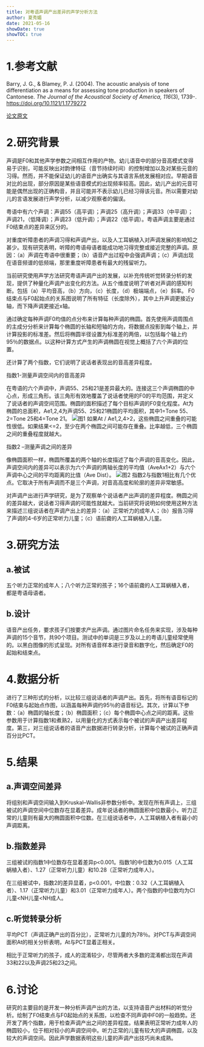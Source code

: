 ```yaml
---
title: 对粤语声调产出差异的声学分析方法
author: 夏秀媚
date: 2021-05-16
showDate: true
showTOC: true
---
```

# 1.参考文献
Barry, J. G., & Blamey, P. J. (2004). The acoustic analysis of tone differentiation as a means for assessing tone production in speakers of Cantonese. *The Journal of the Acoustical Society of America, 116*(3), 1739-. https://doi.org/10.1121/1.1779272

[论文原文](../Source_Files/2021-05-16-XXM1.pdf)
# 2.研究背景
声调是F0和其他声学参数之间相互作用的产物。幼儿语音中的部分音高模式变得易于识别，可能反映出对韵律特征（音节持续时间）的控制增加以及对某些元音的习得。然而，并不能保证幼儿的语音产出确实与其语言系统发展相对应。早期语音对比的出现，部分原因是某些语音模式的出现频率较高。因此，幼儿产出的元音可能是偶然出现的正确构音，并且可能并不表示幼儿已经习得该元音。所以需要对幼儿的言语发展进行声学分析，以减少观察者的偏误。

粤语中有六个声调：声调55（高平调）；声调25（高升调）；声调33（中平调）；声调21，（低降调）；声调23（低升调）；声调22（低平调）。粤语声调主要是通过F0结束点的差异来区分的。

对重度听障患者的声调习得和声调产出，以及人工耳蜗植入对声调发展的影响知之甚少。现有研究表明，听障的粤语母语者能成功地习得完整或接近完整的声调。原因：（a）声调在粤语中很重要；（b）语音产出过程中会强调声调；（c）声调出现在语音频谱的低频端，那里重度听障患者有最大的残留听力。

当前研究使用声学方法研究粤语声调产出的发展，以补充传统听觉转录分析的发现，提供了种量化声调产出变化的方法。从五个维度说明了听者对声调的感知判断。包括（a）平均音高，（b）方向，（c）长度，（d）极端端点，（e）斜率。 F0结束点与F0起始点的关系图说明了所有特征（长度除外），其中上升声调更接近y轴，而下降声调更接近x轴。

通过确定每种声调F0均值的点分布来计算每种声调的椭圆。首先使用声调周围点的主成分分析来计算每个椭圆的长轴和短轴的方向，将数据点投影到每个轴上，并计算投影的标准差。然后将椭圆半径设置为标准差的两倍，以包括每个轴上约95％的数据点。以这种计算方式产生的声调椭圆在视觉上概括了六个声调的位置。

还计算了两个指数，它们说明了说话者表现出的音高差异程度。

指数1-测量声调空间内的音高差异

在粤语的六个声调中，声调55、25和21是差异最大的。连接这三个声调椭圆的中心点，形成三角形。该三角形有效地覆盖了说话者使用的F0的平均范围，并定义了说话者的声调空间范围。椭圆的面积描述了每个目标声调的F0变化程度。At为椭圆的总面积，Ae1,2,4为声调55、25和21椭圆的平均面积，其中1=Tone 55、2=Tone 25和4=Tone 21。
![图1](../Supporting_Information/2021-05-16-XXM1-Fig-1.png)
如果At / Ae1,2,4>2，这些椭圆之间重叠的可能性很低。如果结果<=2，至少在两个椭圆之间可能存在重叠。比率越低，三个椭圆之间的重叠程度就越大。

指数2 –测量声调之间的差异

像椭圆面积一样，椭圆所覆盖的两个轴的长度描述了每个声调的音高变化。因此，声调空间内的差异可以表示为六个声调的两轴长度的平均值（AveAx1+2）与六个声调中心之间的平均距离的比值（Ave Dist）。
![图2](../Supporting_Information/2021-05-16-XXM1-Fig-2.png)
指数2与指数1相比有几个优点。它取决于所有声调而不是三个声调，对音高高度和轮廓的差异非常敏感。

对声调产出进行声学研究，是为了观察单个说话者产出声调的差异程度。椭圆之间的差异越大，说话者习得声调的可能性就越大。当前研究将说明如何使用这种方法来描述三组说话者在声调产出上的差异：（a）正常听力的成年人；（b）报告习得了声调的4-6岁的正常听力儿童；（c）语前聋的人工耳蜗植入儿童。

# 3.研究方法
## a.被试
五个听力正常的成年人；八个听力正常的孩子；16个语前聋的人工耳蜗植入者，都是粤语母语者。
## b.设计
语音产出任务，要求孩子们按要求产出声调。通过图片命名任务来实现，涉及每种声调的15个音节，共90个项目。测试中的单词是三岁及以上的粤语儿童经常使用的。以黑白图像的形式呈现。对所有语音样本进行录音和数字化，然后确定F0的起始和结束点。

# 4.数据分析
进行了三种形式的分析，以比较三组说话者的声调产出。首先，将所有语音标记的F0结束与起始点作图，以涵盖每种声调约95％的语音标记。其次，计算以下参数：（a）椭圆的轴长度；（b）椭圆面积；（c）每个椭圆中心点之间的距离。这些参数用于计算指数1和煮熟2，以用量化的方式表示每个被试的声调产出差异程度。第三，对三组说话者的语音产出数据进行转录分析，计算每个被试的正确声调百分比PCT。
# 5.结果

## a.声调空间差异
将组别和声调空间输入到Kruskal–Wallis非参数分析中。发现在所有声调上，三组被试的声调空间中位数存在显着差异。成年说话者的椭圆面积中位数最小，听力正常的儿童则有最大的椭圆面积中位数。在三组说话者中，人工耳蜗植入者有最小的声调距离。
## b.指数差异
三组被试的指数1中位数存在显着差异p<0.001。指数1的中位数为0.015（人工耳蜗植入者）、1.27（正常听力儿童）和10.28（正常听力成年人）。

在三组被试中，指数2的差异显着，p<0.001，中位数：0.32（人工耳蜗植入者）、1.17（正常听力儿童）和3.01（正常听力成年人）。两个指数的中位数均为CI儿童<NH儿童<NH成人。
## c.听觉转录分析
平均PCT（声调正确产出的百分比），正常听力儿童的为78％。对PCT与声调空间面积At的相关分析表明，At与PCT显着正相关。

相比于正常听力的孩子，成人的混淆较少，尽管两者大多数的混淆都出现在声调33和22以及声调25和23之间。

# 6.讨论
研究的主要目的是开发一种分析声调产出的方法，以支持语音产出材料的听觉分析。绘制了F0结束点与F0起始点的关系图，以检查不同声调中F0的一般趋势。还开发了两个指数，用于检查声调产出之间的差异程度。结果表明正常听力成年人的椭圆较小，位于相对较小的声调空间中。听力正常的儿童有较大的声调椭圆，以及较大的声调空间。因此声学数据表明这些儿童的声调产出技巧尚未成熟。
